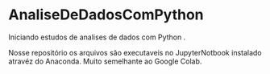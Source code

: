 # AnaliseDeDadosComPython

Iniciando estudos de analises de dados com Python .

Nosse repositório os arquivos são executaveis no JupyterNotbook instalado atravéz do Anaconda.
Muito semelhante ao Google Colab.
